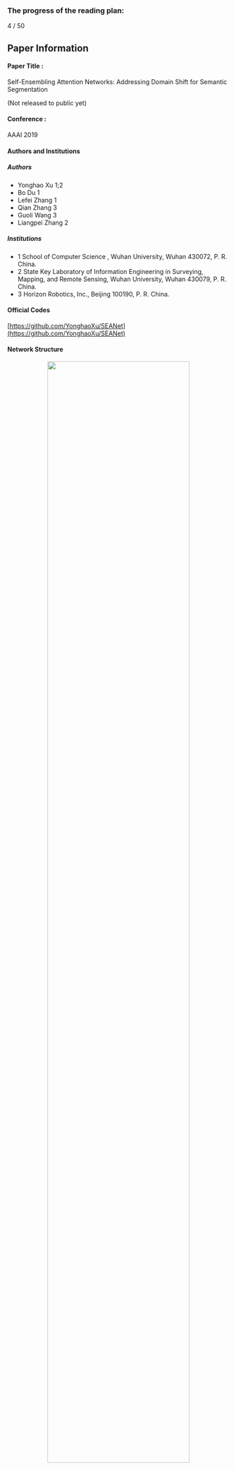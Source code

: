### The progress of the reading plan: 
4 / 50

## Paper Information
#### Paper Title : 
Self-Ensembling Attention Networks: Addressing Domain Shift for Semantic Segmentation

(Not released to public yet)

#### Conference : 
AAAI 2019

#### Authors and Institutions
##### Authors
+ Yonghao Xu 1;2
+ Bo Du 1
+ Lefei Zhang 1
+ Qian Zhang 3
+ Guoli Wang 3
+ Liangpei Zhang 2

##### Institutions

+ 1 School of Computer Science , Wuhan University, Wuhan 430072, P. R. China.
+ 2 State Key Laboratory of Information Engineering in Surveying, Mapping, and Remote Sensing, Wuhan University, Wuhan 430079, P. R. China.
+ 3 Horizon Robotics, Inc., Beijing 100190, P. R. China.

#### Official Codes
[https://github.com/YonghaoXu/SEANet](https://github.com/YonghaoXu/SEANet)

#### Network Structure

<div  align="center">    
<img src="https://raw.githubusercontent.com/zhixuanli/segmentation-paper-reading-notes/master/images-folder/04-SEAN-01.png" width="80%" height="80%" />
</div>


## Notes

This paper propose a self-ensembling structure that ensembling the learning ability of teacher network and student network in the same time.

The source domain images are only feed into the student networks, and the target domain images will be feed into both networks. Here, only the source domain images have the ground truth labels, and the target domain don't have.

**Attention modules** are used for focusing on the important areas to reduce the gap between the two domains.

The final loss function is composed by two components, the segmentation loss, defined by cross entropy loss that calculates the loss between the semantic segmentation results in source domain and its ground truth masks, and the consistency loss, defined by mean square error that measures the difference between the prediction map of student and teacher network.

The two networks have the same architecture, sounds like the siamese network.

Here we should notice that the teacher network doesn't participate in the back propagation, so its parameters are updated by the student network and its own parameters in the last iteration.

And we can find that, **the consistency loss** is not defined by measuring the difference between network predictions and the corresponding ground truth labels. The way it's defined, is helpful to make sure that the student network can learn from the target domain as well as the teacher network, when in the same time it's also learning from the source domain.

**I think the definition of the consistency loss to utilize the teacher network to supervise the student network to learning simultaneously from both domain is the most amazing idea in this paper.**



#### Useful small techniques summary

1. Stochastic Augmentation:  

   Stochastic augmentation is implemented for images in both source and target domains to increase the generalization ability of the model.

   It's derived from  [French, G.; Mackiewicz, M.; and Fisher, M. 2018. Self-ensembling for visual domain adaptation. In International Conference on Learning Representations (ICLR) .](https://openreview.net/pdf?id=rkpoTaxA-)

   Codes for reference: [https://github.com/Britefury/self-ensemble-visual-domain-adapt/blob/df4e9518d8a4ac2250bb919172651e5a9567861d/augmentation.py](https://github.com/Britefury/self-ensemble-visual-domain-adapt/blob/df4e9518d8a4ac2250bb919172651e5a9567861d/augmentation.py)

2. The exponential moving average method is used to update the parameters in the teacher network. This is helpful when you don't want some branch of network participate in the back propagation and you still want to update its parameters.

#### Key words:

Attention module, domain adaption

## Five questions about this paper:

### 1. [Problem Definition / Motivation] What problem is this paper trying to solve?

1. Pixel-level annotations are laborious to collect, so developing algorithms for adapting labeled data from source domain to target domain is important.
2. Domain shift phenomenon, which means the gap between adapting knowledge from source domain to target domain, is an important bad factor when applying the domain adaption method.

### 2. [Contribution] What's new in this paper?

1. Different from the previous  domain adaptation methods mainly utilize adversarial training to reduce the domain gap, this paper propose  a self-ensembling model which utilize the teacher network to learning from the target domain and supervise the student network to learn well from the two domains, which provide  a new and different viewpoint on how to learn domain-invariant features for semantic segmentation.
2. For different regions in the image usually correspond to different levels of domain gap, attention module is used to give more attention to  those noteworthy regions.


### 3. Details about the experiment
#### 3.1 Which Datasets are used?

+  target domain:  CITYSCAPES
+  source domain:  
  + SYNTHIA (Ros et al. 2016) 
    + SYNTHIARAND- CITYSCAPES subset that contains 9400 images with annotations which are compatible with CITYSCAPES dataset. The 16 common categories between SYNTHIA and CITYSCAPES are selected to make quantitative assessment. These classes are: road, sidewalk, building, wall, fence, pole, light, sign, vegetation, terrain, sky, person, rider, car, truck, bus, train, motorcycle, and bicycle.
  + GTA-5 (Richter et al. 2016)


#### 3.2 How is the experiment set up?

1. the backbone networks

we employ the DeepLab-v2 (Chen et al. 2018) with VGG-16 (Simonyan and Zisserman 2014) model pre-trained on ImageNet (Deng et al. 2009) and Pascal VOC datasets (Everingham et al. 2010) as the backbone networks.

#### 3.5 (Optional）What is the ranking of the experiment results?
Experiment results
<div  align="center">    
<img src="https://raw.githubusercontent.com/zhixuanli/segmentation-paper-reading-notes/master/images-folder/04-SEAN-05.png" width="100%" height="100%" />
</div>

<div  align="center">    
<img src="https://raw.githubusercontent.com/zhixuanli/segmentation-paper-reading-notes/master/images-folder/04-SEAN-02.png" width="100%" height="100%" />
</div>

Visualization of results
<div  align="center">    
<img src="https://raw.githubusercontent.com/zhixuanli/segmentation-paper-reading-notes/master/images-folder/04-SEAN-03.png" width="100%" height="100%" />
</div>

Attention visualization
<div  align="center">    
<img src="https://raw.githubusercontent.com/zhixuanli/segmentation-paper-reading-notes/master/images-folder/04-SEAN-04.png" width="60%" height="60%" />
</div>

### 5. Disadvantages (self-summary rather than the author's)

+ Some representations are literally repeated for many times.
+ Ensembling network usually means ensembling many different networks to achieve the better performance. Here only one archetecture is used for both Student and Teacher networks. Maybe the term of "ensembling" is very not suitable here.
+ What's the really meaning of Teacher Network? 
	+ Here, without the target domain ground truth, what if the Teacher Network learned something wrong? And how can the Teacher teach the student then?
	+ The ability of Teacher is not better than the student, so maybe the name "Teacher" is not very suitable here.
+ Ablation study for figuring out the effect of the Teacher Network is lacking.


Maybe the meaning of Teacher Network is to ensure the parameters (the learning progress) of the Student Network doesn't change rapidly between two iterations, because the Teacher network can be regard as saving the state of the last iteration of the Student Network. But this can be achieved by adding a regulation item.